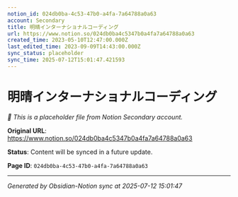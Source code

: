 ```yaml
---
notion_id: 024db0ba-4c53-47b0-a4fa-7a64788a0a63
account: Secondary
title: 明晴インターナショナルコーディング
url: https://www.notion.so/024db0ba4c5347b0a4fa7a64788a0a63
created_time: 2023-05-10T12:47:00.000Z
last_edited_time: 2023-09-09T14:43:00.000Z
sync_status: placeholder
sync_time: 2025-07-12T15:01:47.421593
---
```


# 明晴インターナショナルコーディング

*🔄 This is a placeholder file from Notion Secondary account.*

**Original URL**: https://www.notion.so/024db0ba4c5347b0a4fa7a64788a0a63

**Status**: Content will be synced in a future update.

**Page ID**: `024db0ba-4c53-47b0-a4fa-7a64788a0a63`

---

*Generated by Obsidian-Notion sync at 2025-07-12 15:01:47*
